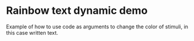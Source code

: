 Rainbow text dynamic demo
==========================

Example of how to use code as arguments to change the color of stimuli, in this case written text. 